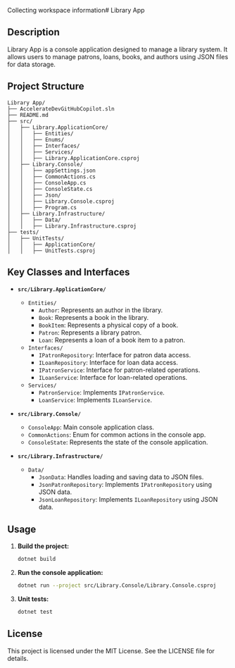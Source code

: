 Collecting workspace information# Library App

## Description

Library App is a console application designed to manage a library system. It allows users to manage patrons, loans, books, and authors using JSON files for data storage.

## Project Structure

```
Library App/
├── AccelerateDevGitHubCopilot.sln
├── README.md
├── src/
│   ├── Library.ApplicationCore/
│   │   ├── Entities/
│   │   ├── Enums/
│   │   ├── Interfaces/
│   │   ├── Services/
│   │   ├── Library.ApplicationCore.csproj
│   ├── Library.Console/
│   │   ├── appSettings.json
│   │   ├── CommonActions.cs
│   │   ├── ConsoleApp.cs
│   │   ├── ConsoleState.cs
│   │   ├── Json/
│   │   ├── Library.Console.csproj
│   │   ├── Program.cs
│   ├── Library.Infrastructure/
│   │   ├── Data/
│   │   ├── Library.Infrastructure.csproj
├── tests/
│   ├── UnitTests/
│   │   ├── ApplicationCore/
│   │   ├── UnitTests.csproj
```

## Key Classes and Interfaces

- **`src/Library.ApplicationCore/`**
  - `Entities/`
    - `Author`: Represents an author in the library.
    - `Book`: Represents a book in the library.
    - `BookItem`: Represents a physical copy of a book.
    - `Patron`: Represents a library patron.
    - `Loan`: Represents a loan of a book item to a patron.
  - `Interfaces/`
    - `IPatronRepository`: Interface for patron data access.
    - `ILoanRepository`: Interface for loan data access.
    - `IPatronService`: Interface for patron-related operations.
    - `ILoanService`: Interface for loan-related operations.
  - `Services/`
    - `PatronService`: Implements `IPatronService`.
    - `LoanService`: Implements `ILoanService`.

- **`src/Library.Console/`**
  - `ConsoleApp`: Main console application class.
  - `CommonActions`: Enum for common actions in the console app.
  - `ConsoleState`: Represents the state of the console application.

- **`src/Library.Infrastructure/`**
  - `Data/`
    - `JsonData`: Handles loading and saving data to JSON files.
    - `JsonPatronRepository`: Implements `IPatronRepository` using JSON data.
    - `JsonLoanRepository`: Implements `ILoanRepository` using JSON data.

## Usage

1. **Build the project:**
   ```sh
   dotnet build
   ```

2. **Run the console application:**
   ```sh
   dotnet run --project src/Library.Console/Library.Console.csproj
   ```

3. **Unit tests:**
   ```sh
   dotnet test
   ```

## License

This project is licensed under the MIT License. See the LICENSE file for details.


